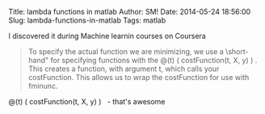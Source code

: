 Title: lambda functions in matlab
Author: SM!
Date: 2014-05-24 18:56:00
Slug: lambda-functions-in-matlab
Tags: matlab

<div dir="ltr" style="text-align: left;" trbidi="on">I discovered it during Machine learnin courses on Coursera

<blockquote class="tr_bq">To specify the actual function we are minimizing, we use a \short-hand"
for specifying functions with the @(t) ( costFunction(t, X, y) ) . This
creates a function, with argument t, which calls your costFunction. This
allows us to wrap the costFunction for use with fminunc.</blockquote>
@(t) ( costFunction(t, X, y) )&nbsp;&nbsp; - that's awesome</div>